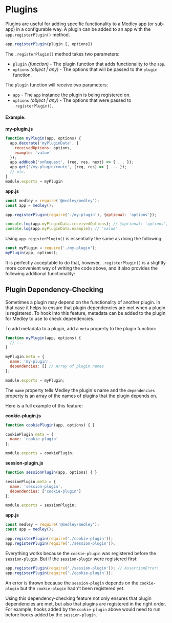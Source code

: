 # Plugins

Plugins are useful for adding specific functionality to a Medley app
(or sub-app) in a configurable way. A plugin can be added to an app
with the `app.registerPlugin()` method.

```js
app.registerPlugin(plugin [, options])
```

The `.registerPlugin()` method takes two parameters:

+ `plugin` *(function)* - The plugin function that adds functionality to the `app`.
+ `options` *(object | any)* - The options that will be passed to the `plugin` function.

The `plugin` function will receive two parameters:

+ `app` - The `app` instance the plugin is being registered on.
+ `options` *(object | any)* - The options that were passed to `.registerPlugin()`.

#### Example:

**my-plugin.js**
```js
function myPlugin(app, options) {
  app.decorate('myPluginData', {
    receivedOptions: options,
    example: 'value'
  });
  app.addHook('onRequest', (req, res, next) => { ... });
  app.get('/my-plugin/route', (req, res) => { ... });
  // etc.
}
module.exports = myPlugin
```

**app.js**
```js
const medley = require('@medley/medley');
const app = medley();

app.registerPlugin(require('./my-plugin'), {optional: 'options'});

console.log(app.myPluginData.receivedOptions); // {optional: 'options'}
console.log(app.myPluginData.example); // 'value'
```

Using `app.registerPlugin()` is essentially the same as doing the following:

```js
const myPlugin = require('./my-plugin');
myPlugin(app, options);
```

It is perfectly acceptable to do that, however, `.registerPlugin()` is a
slightly more convenient way of writing the code above, and it also
provides the following additional functionality:


## Plugin Dependency-Checking

Sometimes a plugin may depend on the functionality of another plugin. In that
case it helps to ensure that plugin dependencies are met when a plugin is
registered. To hook into this feature, metadata can be added to the plugin
for Medley to use to check dependencies.

To add metadata to a plugin, add a `meta` property to the plugin function:

```js
function myPlugin(app, options) {
  // ...
}

myPlugin.meta = {
  name: 'my-plugin',
  dependencies: [] // Array of plugin names
};

module.exports = myPlugin;
```

The `name` property tells Medley the plugin's name and the `dependencies`
property is an array of the names of plugins that the plugin depends on.

Here is a full example of this feature:

**cookie-plugin.js**
```js
function cookiePlugin(app, options) { }

cookiePlugin.meta = {
  name: 'cookie-plugin'
};

module.exports = cookiePlugin;
```

**session-plugin.js**
```js
function sessionPlugin(app, options) { }

sessionPlugin.meta = {
  name: 'session-plugin',
  dependencies: ['cookie-plugin']
};

module.exports = sessionPlugin;
```

**app.js**
```js
const medley = require('@medley/medley');
const app = medley();

app.registerPlugin(require('./cookie-plugin'));
app.registerPlugin(require('./session-plugin'));
```

Everything works because the `cookie-plugin` was registered before the
`session-plugin`. But if the `session-plugin` were registered first:

```js
app.registerPlugin(require('./session-plugin')); // AssertionError!
app.registerPlugin(require('./cookie-plugin'));
```

An error is thrown because the `session-plugin` depends on the `cookie-plugin`
but the `cookie-plugin` hadn't been registered yet.

Using this dependency-checking feature not only ensures that plugin
dependencies are met, but also that plugins are registered in the
right order. For example, hooks added by the `cookie-plugin` above
would need to run before hooks added by the `session-plugin`.
